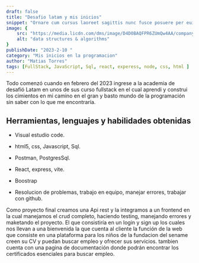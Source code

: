 ```yaml
---
draft: false
title: "Desafio latam y mis inicios"
snippet: "Ornare cum cursus laoreet sagittis nunc fusce posuere per euismod dis vehicula a, semper fames lacus maecenas dictumst pulvinar neque enim non potenti. Torquent hac sociosqu eleifend potenti."
image: {
    src: "https://media.licdn.com/dms/image/D4D0BAQFPR6ZUmQw4AA/company-logo_200_200/0/1681130420838?e=1702512000&v=beta&t=mRz0VBXId8uKq4P2y80zz16jBaavmpAMWHM0zKtGDKU",
    alt: "data structures & algorithms"
}
publishDate: "2023-2-10 "
category: "Mis inicios en la programacion"
author: "Matias Torres"
tags: [FullStack, JavaScript, Sql, react, experess, node, css, html ]
---
```


Todo comenzó cuando en febrero del 2023 ingrese a la academia de desafió Latam en unos de sus curso fullstack en el cual aprendi y construi los cimientos en mi camino en el gran y basto mundo de la programación sin saber con lo que me encontraría.    

## Herramientas, lenguajes y habilidades obtenidas 

- Visual estudio code.

- html5, css, Javascript, Sql.

- Postman, PostgresSql.

- React, express, vite.

- Boostrap

- Resolucion de problemas, trabajo en equipo, manejar errores, trabajar con github.

Como proyecto final creamos una Api rest y la integramos a un frontend en la cual manejamos el crud completo, haciendo testing, manejando errores y maketando el proyecto. El que consistiría en un login y sign up los cuales nos llevan a una bienvenida la que cuenta al cliente la función de la web que consiste en una plataforma para los niños de la fundacion del sename creen su CV y puedan buscar empleo y ofrecer sus servicios. tambien cuenta con una pagina de documentación donde podrán encontrar los certificados esenciales para buscar empleo.    



